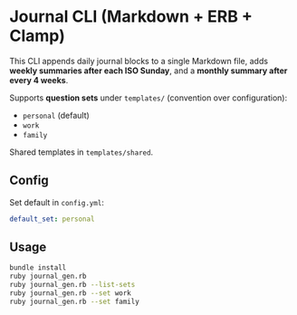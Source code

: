 # Journal CLI (Markdown + ERB + Clamp)

This CLI appends daily journal blocks to a single Markdown file, adds **weekly summaries after each ISO Sunday**, and a **monthly summary after every 4 weeks**.

Supports **question sets** under `templates/` (convention over configuration):
- `personal` (default)
- `work`
- `family`

Shared templates in `templates/shared`.

## Config
Set default in `config.yml`:
```yaml
default_set: personal
```

## Usage
```bash
bundle install
ruby journal_gen.rb
ruby journal_gen.rb --list-sets
ruby journal_gen.rb --set work
ruby journal_gen.rb --set family
```
